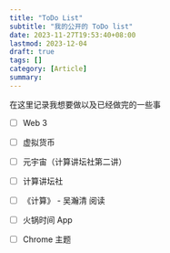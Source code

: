 ```yaml
---
title: "ToDo List"
subtitle: "我的公开的 ToDo list"
date: 2023-11-27T19:53:40+08:00
lastmod: 2023-12-04
draft: true
tags: []
category: [Article]
summary: 
---
```

在这里记录我想要做以及已经做完的一些事

- [ ] Web 3

- [ ] 虚拟货币
- [ ] 元宇宙（计算讲坛社第二讲）
- [ ] 计算讲坛社
- [ ] 《计算》 - 吴瀚清 阅读
- [ ] 火锅时间 App
- [ ] Chrome 主题
